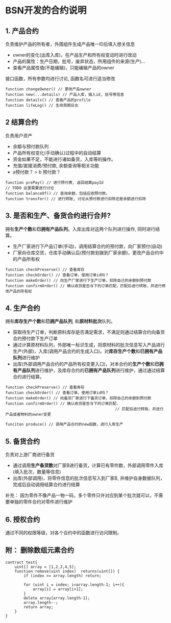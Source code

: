 # BSN开发的合约说明

## 1. 产品合约

负责维护产品的所有者，外围组件生成产品唯一ID后填入想关信息

- owner的变化(出库入库)，在产品生产和所有权变动时进行改动
- 产品的属性：生产日期，批号，废弃状态，所用组件的来源(生产)...
- 查看产品属性值(不能编辑)，只能编辑产品的owner

接口函数，所有参数均进行讨论, 函数名可进行适当修改

```
function changeOwner() // 更改产品owner
function new(...details) // 产品入库，插入id, 批号等信息
function details() // 查看产品的profile
function lifeLog() // 生命周期日志
```



## 2 结算合约

负责用户资产

- 余额与预付款队列
- 产品所有权变化(手动确认)过程中的自动结算
- 资金如果不足，不能进行诸如备货，入库等的操作。
- 充值/直接消费/预付款, 余额查询等相关功能
- a预付款？ > b 预付款？ 

```
function prePay() // 进行预付费, 返回结算payId
// TODO 这里需要进行讨论
function balanceOf() // 查询余额，包括应收预付款。
function transfer() // 进行转账, 讨论从预付款进行扣除还是余额进行扣除
```



## 3. 是否和生产、备货合约进行合并?

拥有**生产个数**和**已拥有产品队列**。入库出库对这两个队列进行操作, 同时进行结算。

- 生产厂家进行下产品订单(手动)，调用结算合约的预付款，向厂家预付(自动)
- 厂家向仓库交货，仓库手动确认后(预付款划拨到厂家余额)，更改产品合约中的产品所有权

```
function checkPreserve() // 查看库存
function checkOrder() // 查看订单，使用订单id吗？
function makeOrder() // 向生产厂家进行下生产订单，扣除自己的余额到预付款
function confirmOrder() // 确认收货是否与下的订单匹配，匹配后进行转账，并进行修改产品的所有权
```



## 4. 生产合约

拥有**库存生产个数**和**已拥产品队列**, 和**原材料批次**队列。

- 获取待生产订单，判断原料库存是否满足需求，不满足则通过结算合约向备货合约预付款下生产订单
- 通过计算原材料队列，外部唯一标识生成，将原材料的批次信息写入产品进行生产(外部)，入库(调用产品合约的生成入口)。对**库存生产个数**和**已拥有产品队列**进行维护
- 出库(外部调用产品合约的产品所有权变更入口)，对本合约的**生产个数**和**已拥有产品队列**进行维护，及库存合约的**已拥有产品队列**进行维护，通过通过结算合约进行结算。

```
function checkPreserve() // 查看库存
function checkOrder() // 查看订单，使用订单id吗？
function makeOrder() // 向备货厂家进行下备货订单，扣除自己的余额到预付款
function confirmOrder() // 确认收货是否与下的订单匹配，
												// 匹配后进行转账，并进行产品或者物料的owner变更

funciton produce() // 调用产品合约的new函数，进行入库生产

```



## 5. 备货合约

负责对上游厂商进行备货

- 通过调用**生产备货数**对厂家B进行备货，计算已有零件数，外部调用零件入库(填入批次，数量等信息)
- 出库(外部调用)，将零件信息的批次信息写入到厂家B, 并维护自身数据队列，完成后自动调用结算合约进行结算

补充： 因为零件不像产品一物一码，多个零件只许对应到某个批次就可以，不需要单独的零件合约对零件进行维护

## 6. 授权合约

通过不同的权限等级，对各个合约中的函数进行访问限制。


## 附： 删除数组元素合约

```sol
contract test{
    uint[] array = [1,2,3,4,5];
    function remove(uint index)  returns(uint[]) {
        if (index >= array.length) return;

        for (uint i = index; i<array.length-1; i++){
            array[i] = array[i+1];
        }
        delete array[array.length-1];
        array.length--;
        return array;
    }
}
```

